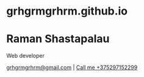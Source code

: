 # grhgrmgrhrm.github.io

# Raman Shastapalau
Web developer

<div id="contact">
<a href="mailto:grhgrmgrhrm@gmail.com?subject=Invitation%20to%20interview&body=Hello!%0AWe%20are%20interested%20in%20your%20work%20experience,%20so%20we%20invite%20you%20to%20an%20interview.%0AWith%20respect,%0Aour%20Team">grhgrmgrhrm@gmail.com</a>
| <a href="tel:+375297152299">Call me +375297152299</a>
</div>
